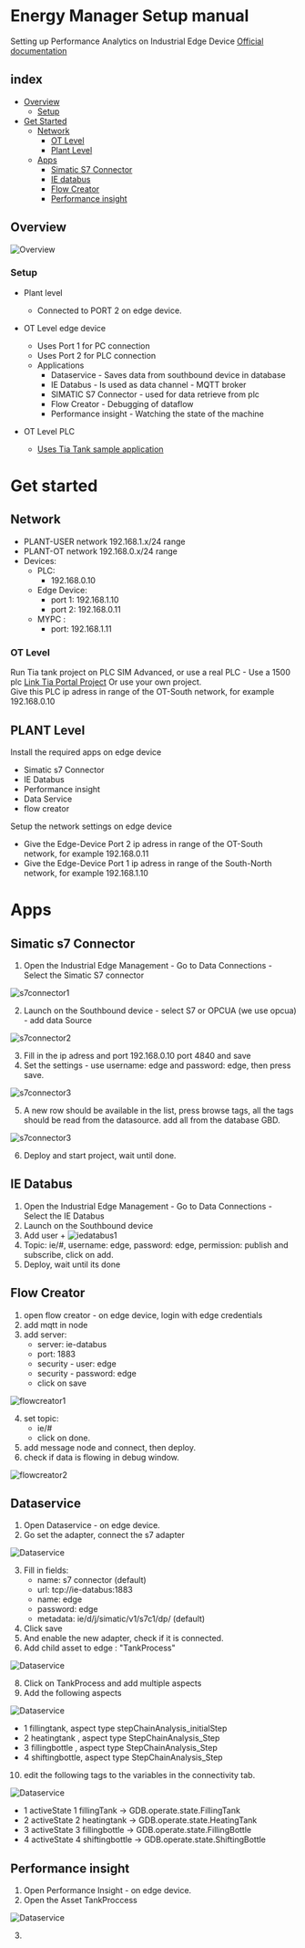 # Energy Manager Setup manual
Setting up Performance Analytics on Industrial Edge Device
[Official documentation](https://github.com/industrial-edge/Performance-Analytics)

## index

* [Overview](#overview)
  * [Setup](#setup)
* [Get Started](#get-started)
  * [Network](#network)
    * [OT Level](#ot-level)
    * [Plant Level](#plant-level)
  * [Apps](#apps)
    * [Simatic S7 Connector](#simatic-s7-connector)
    * [IE databus](#ie-databus)
    * [Flow Creator](#flow-creator)
    * [Performance insight](#performance-insight)



## Overview
![Overview](files/architecture.JPG)


### Setup

- Plant level
  - Connected to PORT 2 on edge device.

- OT Level edge device
  - Uses Port 1 for PC connection
  - Uses Port 2 for PLC connection
  - Applications
    - Dataservice - Saves data from southbound device in database    
    - IE Databus - Is used as data channel - MQTT broker      
    - SIMATIC S7 Connector - used for data retrieve from plc   
    - Flow Creator - Debugging of dataflow
    - Performance insight - Watching the state of the machine
      
- OT Level PLC
  - [Uses Tia Tank sample application](https://github.com/industrial-edge/miscellaneous#tank-application)

# Get started

## Network
  - PLANT-USER network 192.168.1.x/24 range
  - PLANT-OT network 192.168.0.x/24 range  
  - Devices:
    - PLC: 
      - 192.168.0.10
    - Edge Device: 
      - port 1: 192.168.1.10
      - port 2: 192.168.0.11
    - MYPC :
      - port: 192.168.1.11     

### OT Level
  Run Tia tank project on PLC SIM Advanced, or use a real PLC - Use a 1500 plc [Link Tia Portal Project](https://github.com/industrial-edge/miscellaneous#tank-application)  Or use your own project.  
  Give this PLC ip adress in range of the OT-South network, for example 192.168.0.10


## PLANT Level
Install the required apps on edge device
- Simatic s7 Connector 
- IE Databus 
- Performance insight
- Data Service
- flow creator
 
Setup the network settings  on edge device
  - Give the Edge-Device Port 2 ip adress in range of the OT-South network, for example 192.168.0.11
  - Give the Edge-Device Port 1 ip adress in range of the South-North network, for example 192.168.1.10

# Apps

## Simatic s7 Connector
1. Open the Industrial Edge Management - Go to Data Connections - Select the Simatic S7 connector

![s7connector1](files/edgedevice-s7-connector-1.JPG)

2. Launch on the Southbound device - select S7 or OPCUA (we use opcua) - add data Source 

![s7connector2](files/edgedevice-s7-connector-2-add-opcua.JPG)

3. Fill in the ip adress and port 192.168.0.10 port 4840 and save
4. Set the settings - use username: edge and password: edge, then press save.

![s7connector3](files/edgedevice-s7-connector-3-settings.JPG)

5. A new row should be available in the list, press browse tags, all the tags should be read from the datasource. add all from the database GBD.

![s7connector3](files/edgedevice-s7-connector-4-browse.JPG)

6. Deploy and start project, wait until done.

## IE Databus
1. Open the Industrial Edge Management - Go to Data Connections - Select the IE Databus
2. Launch on the Southbound device 
3. Add user + 
![iedatabus1](files/edgedevice-ie-databus-1.JPG)
4. Topic: ie/#, username: edge, password: edge, permission: publish and subscribe, click on add.
5. Deploy, wait until its done

## Flow Creator
1. open flow creator - on edge device, login with edge credentials 
2. add mqtt in node
3. add server: 
    - server: ie-databus
    - port: 1883
    - security - user: edge
    - security - password: edge
    - click on save

![flowcreator1](files/edgedevice-flow-creator-1.JPG)

4. set topic:
    - ie/#
    - click on done.
5. add message node and connect, then deploy.
6. check if data is flowing in debug window.

![flowcreator2](files/edgedevice-flow-creator-2.JPG)



## Dataservice 
1. Open Dataservice - on edge device.
2. Go set the adapter, connect the s7 adapter

![Dataservice](files/edgedevice-dataservice-1.JPG)

3. Fill in fields:
   - name: s7 connector (default)
   - url: tcp://ie-databus:1883
   - name: edge
   - password: edge
   - metadata: ie/d/j/simatic/v1/s7c1/dp/   (default)
4. Click save
5. And enable the new adapter, check if it is connected.
6. Add child asset to edge : "TankProcess" 

![Dataservice](files/edgedevice-dataservice-2.JPG)

8. Click on TankProcess and add multiple aspects
9. Add the following aspects

![Dataservice](files/edgedevice-dataservice-3.JPG)

  - 1 fillingtank, aspect type stepChainAnalysis_initialStep
  - 2 heatingtank , aspect type StepChainAnalysis_Step
  - 3 fillingbottle , aspect type StepChainAnalysis_Step
  - 4 shiftingbottle, aspect type StepChainAnalysis_Step
10. edit the following tags to the variables in the connectivity tab.

![Dataservice](files/edgedevice-dataservice-4.JPG)

  - 1 activeState 1 fillingTank -> GDB.operate.state.FillingTank
  - 2 activeState 2 heatingtank -> GDB.operate.state.HeatingTank
  - 3 activeState 3 fillingbottle -> GDB.operate.state.FillingBottle
  - 4 activeState 4 shiftingbottle -> GDB.operate.state.ShiftingBottle


## Performance insight
1. Open Performance Insight - on edge device.
2. Open the Asset TankProccess

![Dataservice](files/edgedevice-perf-insight-1.JPG)

3. 
